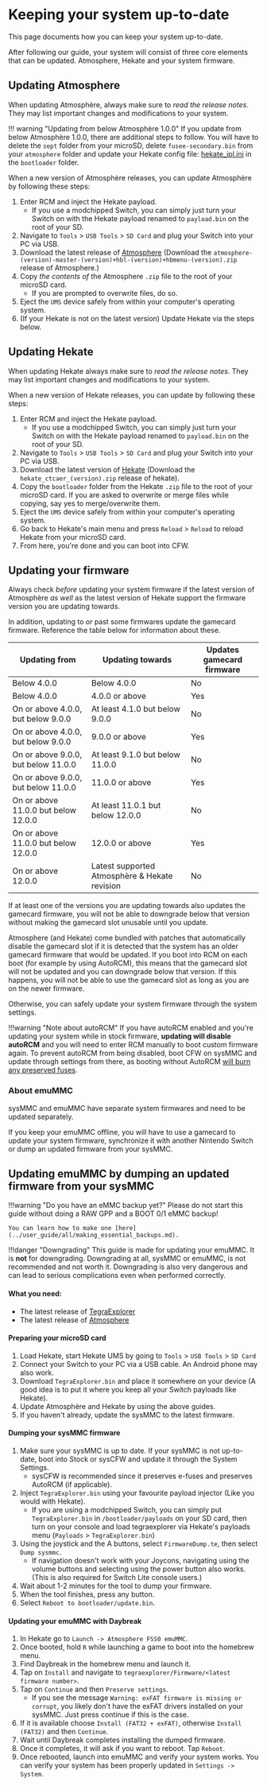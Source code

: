 # Keeping your system up-to-date

This page documents how you can keep your system up-to-date.

After following our guide, your system will consist of three core elements that can be updated. Atmosphere, Hekate and your system firmware.

## Updating Atmosphere

When updating Atmosphère, always make sure to _read the release notes_. They may list important changes and modifications to your system.

!!! warning "Updating from below Atmosphère 1.0.0"
    If you update from below Atmosphère 1.0.0, there are additional steps to follow. You will have to delete the `sept` folder from your microSD, delete `fusee-secondary.bin` from your `atmosphere` folder and update your Hekate config file: <a href="../../files/emu/hekate_ipl.ini" download>hekate_ipl.ini</a> in the `bootloader` folder.

When a new version of Atmosphère releases, you can update Atmosphère by following these steps:


1. Enter RCM and inject the Hekate payload.
    - If you use a modchipped Switch, you can simply just turn your Switch on with the Hekate payload renamed to `payload.bin` on the root of your SD.
2. Navigate to `Tools` > `USB Tools` > `SD Card` and plug your Switch into your PC via USB.
3. Download the latest release of <a href="https://github.com/Atmosphere-NX/Atmosphere/releases" target="_blank">Atmosphere</a> (Download the `atmosphere-(version)-master-(version)+hbl-(version)+hbmenu-(version).zip` release of Atmosphere.)
4. Copy *the contents of* the Atmosphere `.zip` file to the root of your microSD card.
    - If you are prompted to overwrite files, do so.
5. Eject the `UMS` device safely from within your computer's operating system.
6. (If your Hekate is not on the latest version) Update Hekate via the steps below.

## Updating Hekate

When updating Hekate always make sure to _read the release notes_. They may list important changes and modifications to your system.

When a new version of Hekate releases, you can update by following these steps:

1. Enter RCM and inject the Hekate payload.
    - If you use a modchipped Switch, you can simply just turn your Switch on with the Hekate payload renamed to `payload.bin` on the root of your SD.
2. Navigate to `Tools` > `USB Tools` > `SD Card` and plug your Switch into your PC via USB.
3. Download the latest version of <a href="https://github.com/CTCaer/Hekate/releases/" target="_blank">Hekate</a> (Download the `hekate_ctcaer_(version).zip` release of hekate).
4. Copy the `bootloader` folder from the Hekate `.zip` file to the root of your microSD card. If you are asked to overwrite or merge files while copying, say yes to merge/overwrite them.
5. Eject the `UMS` device safely from within your computer's operating system.
6. Go back to Hekate's main menu and press `Reload` > `Reload` to reload Hekate from your microSD card.
7. From here, you're done and you can boot into CFW.

## Updating your firmware

Always check _before_ updating your system firmware if the latest version of Atmosphère _as well_ as the latest version of Hekate support the firmware version you are updating towards.

In addition, updating to or past some firmwares update the gamecard firmware. Reference the table below for information about these.

| Updating from                        | Updating towards                              | Updates gamecard firmware |
| ------------------------------------ | --------------------------------------------- | ------------------------- |
| Below 4.0.0                          | Below 4.0.0                                   | No                        |
| Below 4.0.0                          | 4.0.0 or above                                | Yes                       |
| On or above 4.0.0, but below 9.0.0   | At least 4.1.0 but below 9.0.0                | No                        |
| On or above 4.0.0, but below 9.0.0   | 9.0.0 or above                                | Yes                       |
| On or above 9.0.0, but below 11.0.0  | At least 9.1.0 but below 11.0.0               | No                        |
| On or above 9.0.0, but below 11.0.0  | 11.0.0 or above                               | Yes                       |
| On or above 11.0.0 but below 12.0.0  | At least 11.0.1 but below 12.0.0              | No                        |
| On or above 11.0.0 but below 12.0.0  | 12.0.0 or above                               | Yes                       |
| On or above 12.0.0                   | Latest supported Atmosphère & Hekate revision | No                        |

If at least one of the versions you are updating towards also updates the gamecard firmware, you will not be able to downgrade below that version without making the gamecard slot unusable until you update.

Atmosphere (and Hekate) come bundled with patches that automatically disable the gamecard slot if it is detected that the system has an older gamecard firmware that would be updated. If you boot into RCM on each boot (for example by using AutoRCM), this means that the gamecard slot will not be updated and you can downgrade below that version. If this happens, you will not be able to use the gamecard slot as long as you are on the newer firmware.

Otherwise, you can safely update your system firmware through the system settings.

!!!warning "Note about autoRCM"
    If you have autoRCM enabled and you're updating your system while in stock firmware, **updating will disable autoRCM** and you will need to enter RCM manually to boot custom firmware again.
    To prevent autoRCM from being disabled, boot CFW on sysMMC and update through settings from there, as booting without AutoRCM <ins>will burn any preserved fuses</ins>.

### About emuMMC

sysMMC and emuMMC have separate system firmwares and need to be updated separately.

If you keep your emuMMC offline, you will have to use a gamecard to update your system firmware, synchronize it with another Nintendo Switch or dump an updated firmware from your sysMMC.

## Updating emuMMC by dumping an updated firmware from your sysMMC

!!!warning "Do you have an eMMC backup yet?"
    Please do not start this guide without doing a RAW GPP and a BOOT 0/1 eMMC backup!

    You can learn how to make one [here](../user_guide/all/making_essential_backups.md).

!!!danger "Downgrading"
    This guide is made for updating your emuMMC. It is **not** for downgrading. Downgrading at all, sysMMC or emuMMC, is not recommended and not worth it. Downgrading is also very dangerous and can lead to serious complications even when performed correctly.

#### What you need:
- The latest release of <a href="https://github.com/suchmememanyskill/TegraExplorer/releases" target="_blank">TegraExplorer</a>
- The latest release of <a href="https://github.com/Atmosphere-NX/Atmosphere/releases" target="_blank">Atmosphere</a>

#### Preparing your microSD card

1. Load Hekate, start Hekate UMS by going to `Tools` > `USB Tools` > `SD Card`
2. Connect your Switch to your PC via a USB cable. An Android phone may also work.
3. Download `TegraExplorer.bin` and place it somewhere on your device (A good idea is to put it where you keep all your Switch payloads like Hekate).
4. Update Atmosphère and Hekate by using the above guides.
5. If you haven't already, update the sysMMC to the latest firmware.

#### Dumping your sysMMC firmware

1. Make sure your sysMMC is up to date. If your sysMMC is not up-to-date, boot into Stock or sysCFW and update it through the System Settings.
    - sysCFW is recommended since it preserves e-fuses and preserves AutoRCM (if applicable).
2. Inject `TegraExplorer.bin` using your favourite payload injector (Like you would with Hekate).
    - If you are using a modchipped Switch, you can simply put `TegraExplorer.bin` in `/bootloader/payloads` on your SD card, then turn on your console and load tegraexplorer via Hekate's payloads menu (`Payloads` > `TegraExplorer.bin`)
3. Using the joystick and the A buttons, select `FirmwareDump.te`, then select `Dump sysmmc`.
    - If navigation doesn't work with your Joycons, navigating using the volume buttons and selecting using the power button also works.
      (This is also required for Switch Lite console users.)
4. Wait about 1-2 minutes for the tool to dump your firmware.
5. When the tool finishes, press any button.
6. Select `Reboot to bootloader/update.bin`.

#### Updating your emuMMC with Daybreak

1. In Hekate go to `Launch -> Atmosphere FSS0 emuMMC`.
2. Once booted, hold `R` while launching a game to boot into the homebrew menu.
3. Find Daybreak in the homebrew menu and launch it.
4. Tap on `Install` and navigate to `tegraexplorer/Firmware/<latest firmware number>`.
5. Tap on `Continue` and then `Preserve settings`.
    - If you see the message `Warning: exFAT firmware is missing or corrupt`, you likely don't have the exFAT drivers installed on your sysMMC. Just press continue if this is the case.
6. If it is available choose `Install (FAT32 + exFAT)`, otherwise `Install (FAT32)` and then `Continue`.
7. Wait until Daybreak completes installing the dumped firmware.
8. Once it completes, it will ask if you want to reboot. Tap `Reboot`.
9. Once rebooted, launch into emuMMC and verify your system works. You can verify your system has been properly updated in `Settings -> System`.
